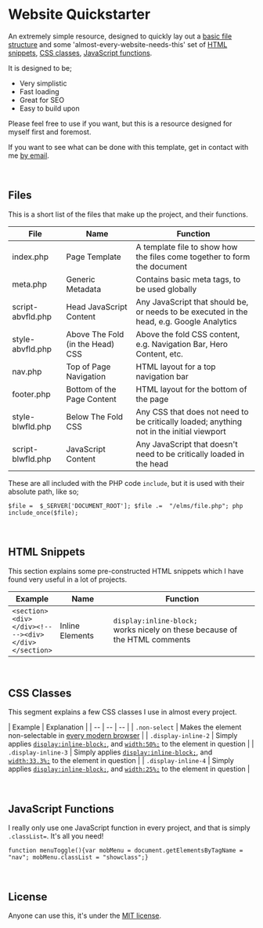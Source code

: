 ﻿# Website Quickstarter

An extremely simple resource, designed to quickly lay out a [basic file structure](#filestructure) and some 'almost-every-website-needs-this' set of [HTML snippets](#htmlsnippets), [CSS classes](#cssclasses), [JavaScript functions](#jsfuncs).

It is designed to be; 

 - Very simplistic
 - Fast loading 
 - Great for SEO
 - Easy to build upon

Please feel free to use if you want, but this is a resource designed for myself first and foremost. 

If you want to see what can be done with this template, get in contact with me [by email](mailto:hi@julians.email).

<br>



<a name="filestructure"></a>
## Files

This is  a short list of the files that make up the project, and their functions.

| File  | Name  | Function  |
|  --   |   --  |   --      |
| index.php | Page Template | A template file to show how the files come together to form the document |
| meta.php | Generic Metadata | Contains basic meta tags, to be used globally |
| script-abvfld.php | Head JavaScript Content | Any JavaScript that should be, or needs to be executed in the head, e.g. Google Analytics |
| style-abvfld.php | Above The Fold (in the Head) CSS | Above the fold CSS content, e.g. Navigation Bar, Hero Content, etc.  |
| nav.php | Top of Page Navigation | HTML layout for a top navigation bar |
| footer.php | Bottom of the Page Content | HTML layout for the bottom of the page |
| style-blwfld.php | Below The Fold CSS | Any CSS that does not need to be critically loaded; anything not in the initial viewport |
| script-blwfld.php | JavaScript Content | Any JavaScript that doesn't need to be critically loaded in the head |

These are all included with the PHP code `include`, but it is used with their absolute path, like so;

`$file =  $_SERVER['DOCUMENT_ROOT'];
$file .=  "/elms/file.php";
php include_once($file);`


<br>

<a name="htmlsnippets"></a>
## HTML Snippets

This section explains some pre-constructed HTML snippets which I have found very useful in a lot of projects.

| Example | Name  | Function  |
|  --   |   --  |   --      |
| `<section>`<br>`<div>`<br>`</div><!--`<br>`--><div>`<br>`</div>`<br>`</section>` | Inline Elements | `display:inline-block;` <br> works nicely on these because of the HTML comments |

<br>

<a name="cssclasses"></a>
## CSS Classes

This segment explains a few CSS classes I use in almost every project. 

| Example | Explanation |
|  --   |   --  |   --      |
| `.non-select` | Makes the element non-selectable in [every modern browser](https://stackoverflow.com/questions/924916/is-there-a-way-to-make-a-div-unselectable) |
| `.display-inline-2` | Simply applies [`display:inline-block;`](), and [`width:50%;`]() to the element in question |
| `.display-inline-3` | Simply applies [`display:inline-block;`](), and [`width:33.3%;`]() to the element in question |
| `.display-inline-4` | Simply applies [`display:inline-block;`](), and [`width:25%;`]() to the element in question |

<br>

<a name="jsfuncs"></a>
## JavaScript Functions

I really only use one JavaScript function in every project, and that is simply `.classList=`. It's all you need! 

`function menuToggle(){var mobMenu = document.getElementsByTagName = "nav"; mobMenu.classList = "showclass";}`

<br>


## License

Anyone can use this, it's under the [MIT license](https://tldrlegal.com/license/mit-license).
